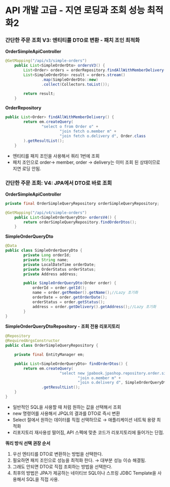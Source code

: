 # API 개발 고급 - 지연 로딩과 조회 성능 최적화2

### 간단한 주문 조회 V3: 엔티티를 DTO로 변환 - 패치 조인 최적화

**OrderSimpleApiController**

```java
@GetMapping("/api/v3/simple-orders")
    public List<SimpleOrderDto> ordersV3() {
        List<Order> orders = orderRepository.findAllWithMemberDelivery();
        List<SimpleOrderDto> result = orders.stream()
                .map(SimpleOrderDto::new)
                .collect(Collectors.toList());

        return result;
    }
```

**OrderRepository**

```java
public List<Order> findAllWithMemberDelivery() {
        return em.createQuery(
                "select o from Order o" +
                        "join fetch o.member m" +
                        "join fetch o.delivery d", Order.class
        ).getResultList();
    }
```

- 엔티티를 패치 조인을 사용해서 쿼리 1번에 조회
- 패치 조인으로 order→ member, order → delivery는 이미 조회 된 상태이므로 지연 로딩 안됨.

### 간단한 주문 조회: V4: JPA에서 DTO로 바로 조회

**OrderSimpleApiController**

```java
private final OrderSimpleQueryRepository orderSimpleQueryRepository;

@GetMapping("/api/v4/simple-orders")
    public List<SimpleOrderQueryDto> ordersV4() {
        return orderSimpleQueryRepository.findOrderDtos();
    }
```

**SimpleOrderQueryDto**

```java
@Data
public class SimpleOrderQueryDto {
        private Long orderId;
        private String name;
        private LocalDateTime orderDate;
        private OrderStatus orderStatus;
        private Address address;

        public SimpleOrderQueryDto(Order order) {
            orderId = order.getId();
            name = order.getMember().getName();//Lazy 초기화
            orderDate = order.getOrderDate();
            orderStatus = order.getStatus();
            address = order.getDelivery().getAddress();//Lazy 초기화
        }
}
```

**SimpleOrderQueryDtoRepository - 조회 전용 리포지토리**

```java
@Repository
@RequiredArgsConstructor
public class OrderSimpleQueryRepository {

    private final EntityManager em;

    public List<SimpleOrderQueryDto> findOrderDtos() {
        return em.createQuery(
                        "select new jpabook.jpashop.repository.order.simplequery.SimpleOrderQueryDto(o.id, m.name, o.orderDate, o.status o.address)" +
                                "join o.member m" +
                                "join o.delivery d", SimpleOrderQueryDto.class)
                .getResultList();
    }
}
```

- 일반적인 SQL을 사용할 때 처럼 원하는 값을 선택해서 조회
- new 명령어를 사용해서 JPQL의 결과를 DTO로 즉시 변환
- Select 절에서 원하는 데이터를 직접 선택하므로 → 애플리케이션 네트웍 용량 최적화
- 리포지토리 재사용성 떨어짐, API 스펙에 맞춘 코드가 리포지토리에 들어가는 단점.

**쿼리 방식 선택 권장 순서**

1. 우선 엔티티를 DTO로 변환하는 방법을 선택한다.
2. 필요하면 패치 조인으로 성능을 최적화 한다. → 대부분 성능 이슈 해결됨.
3. 그래도 안되면 DTO로 직접 조회하는 방법을 선택한다.
4. 최후의 방법은 JPA가 제공하는 네이티브 SQL이나 스프링 JDBC Template을 사용해서 SQL을 직접 사용.